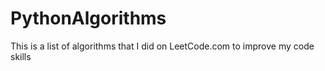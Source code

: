 # PythonAlgorithms

This is a list of algorithms that I did on LeetCode.com to improve my code skills
